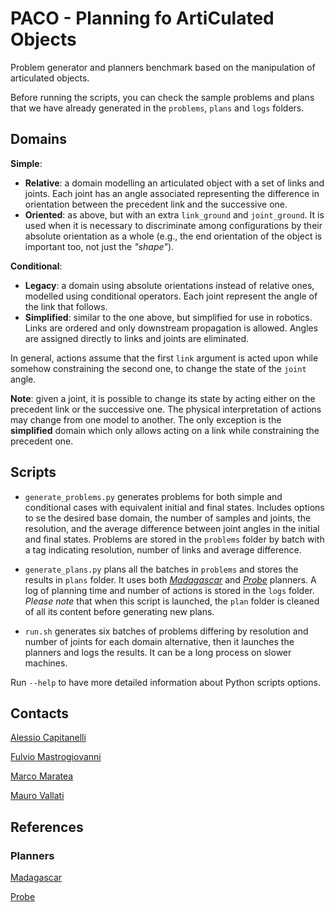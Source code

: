 # PACO - Planning fo ArtiCulated Objects

Problem generator and planners benchmark based on the manipulation of articulated objects.

Before running the scripts, you can check the sample problems and plans that we have already generated in
the `problems`, `plans` and `logs` folders.

## Domains

**Simple**:

+ **Relative**: a domain modelling an articulated object with a set of links and joints. Each joint 
 has an angle associated representing the difference in orientation between the precedent link and the 
 successive one.
+ **Oriented**: as above, but with an extra `link_ground` and `joint_ground`. It is used
when it is necessary to discriminate among configurations by their absolute orientation as a whole 
(e.g., the end orientation of the object is important too, not just the *"shape"*).

**Conditional**:
+ **Legacy**: a domain using absolute orientations instead of relative ones, modelled using conditional
operators. Each joint represent the angle of the link that follows.
+ **Simplified**: similar to the one above, but simplified for use in robotics. Links are ordered
and only downstream propagation is allowed. Angles are assigned directly to links and joints are
eliminated.

In general, actions assume that the first `link` argument is acted upon while somehow constraining the second one, 
to change the state of the `joint` angle.

**Note**: given a joint, it is possible to change its state by acting either on the precedent link or 
the successive one. The physical interpretation of actions may change from one model to another.
The only exception is the **simplified** domain which only allows acting on a link while constraining
the precedent one.

## Scripts

+ `generate_problems.py` generates problems for both simple and conditional cases with  equivalent initial and final states.
Includes options to se the desired base domain, the number of samples and joints, the resolution, and the average difference between joint angles in the initial and final states. Problems are stored in the `problems` folder by batch with a tag indicating resolution, number of links and average difference.

+ `generate_plans.py` plans all the batches in `problems` and stores the results in `plans` folder.
It uses both *[Madagascar](https://users.ics.aalto.fi/rintanen/jussi/satplan.html)* and 
*[Probe](http://www.ai.upf.edu/software/probe-classical-planner)* planners. 
A log of planning time and number of actions is stored in the `logs` folder. 
*Please note* that when this script is launched, the `plan` folder is cleaned of
all its content before generating new plans.
 
* `run.sh` generates six batches of problems differing by resolution and number of joints for each domain alternative,
then it launches the planners and logs the results. It can be a long process on slower machines.

Run `--help` to have more detailed information about Python scripts options.

## Contacts

[Alessio Capitanelli](mailto:alessio.capitanelli@dibris.unige.it)

[Fulvio Mastrogiovanni](mailto:fulvio.mastrogiovanni@unige.it)

[Marco Maratea](mailto:marco@dibris.unige.it)

[Mauro Vallati](m.vallati@hud.ac.uk)

## References

### Planners

[Madagascar](https://users.ics.aalto.fi/rintanen/jussi/satplan.html)

[Probe](http://www.ai.upf.edu/software/probe-classical-planner)
